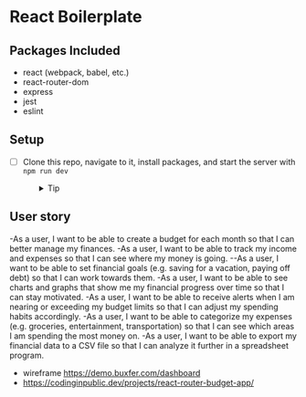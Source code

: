 # React Boilerplate

## Packages Included

- react (webpack, babel, etc.)
- react-router-dom
- express
- jest
- eslint

## Setup

- [ ] Clone this repo, navigate to it, install packages, and start the server with `npm run dev`
  <details style="padding-left: 2em">
    <summary>Tip</summary>

    ```sh
    npm install
    npm run dev
    ```
  </details>



## User story
-As a user, I want to be able to create a budget for each month so that I can better manage my finances.
-As a user, I want to be able to track my income and expenses so that I can see where my money is going.
--As a user, I want to be able to set financial goals (e.g. saving for a vacation, paying off debt) so that I can work towards them.
-As a user, I want to be able to see charts and graphs that show me my financial progress over time so that I can stay motivated.
-As a user, I want to be able to receive alerts when I am nearing or exceeding my budget limits so that I can adjust my spending habits accordingly.
-As a user, I want to be able to categorize my expenses (e.g. groceries, entertainment, transportation) so that I can see which areas I am spending the most money on.
-As a user, I want to be able to export my financial data to a CSV file so that I can analyze it further in a spreadsheet program.

- wireframe https://demo.buxfer.com/dashboard
- https://codinginpublic.dev/projects/react-router-budget-app/